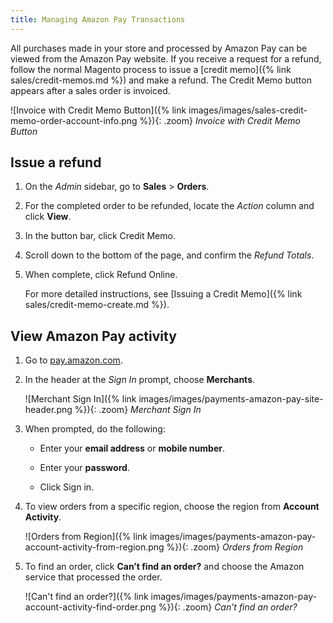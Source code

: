```yaml
---
title: Managing Amazon Pay Transactions
---
```


All purchases made in your store and processed by Amazon Pay can be viewed from the Amazon Pay website. If you receive a request for a refund, follow the normal Magento process to issue a [credit memo]({% link sales/credit-memos.md %}) and make a refund. The Credit Memo button appears after a sales order is invoiced.

![Invoice with Credit Memo Button]({% link images/images/sales-credit-memo-order-account-info.png %}){: .zoom}
_Invoice with Credit Memo Button_

## Issue a refund

1. On the _Admin_ sidebar, go to **Sales** > **Orders**.

1. For the completed order to be refunded, locate the _Action_ column and click **View**.

1. In the button bar, click <span class="btn">Credit Memo</span>.

1. Scroll down to the bottom of the page, and confirm the _Refund Totals_.

1. When complete, click <span class="btn">Refund Online</span>.

   For more detailed instructions, see [Issuing a Credit Memo]({% link sales/credit-memo-create.md %}).

## View Amazon Pay activity

1. Go to [pay.amazon.com][1].

1. In the header at the _Sign In_ prompt, choose **Merchants**.

   ![Merchant Sign In]({% link images/images/payments-amazon-pay-site-header.png %}){: .zoom}
   _Merchant Sign In_

1. When prompted, do the following:

   - Enter your **email address** or **mobile number**.

   - Enter your **password**.

   - Click <span class="btn">Sign in</span>.

1. To view orders from a specific region, choose the region from **Account Activity**.

   ![Orders from Region]({% link images/images/payments-amazon-pay-account-activity-from-region.png %}){: .zoom}
   _Orders from Region_

1. To find an order, click **Can’t find an order?** and choose the Amazon service that processed the order.

   ![Can't find an order?]({% link images/images/payments-amazon-pay-account-activity-find-order.png %}){: .zoom}
   _Can’t find an order?_

[1]: http://pay.amazon.com/
